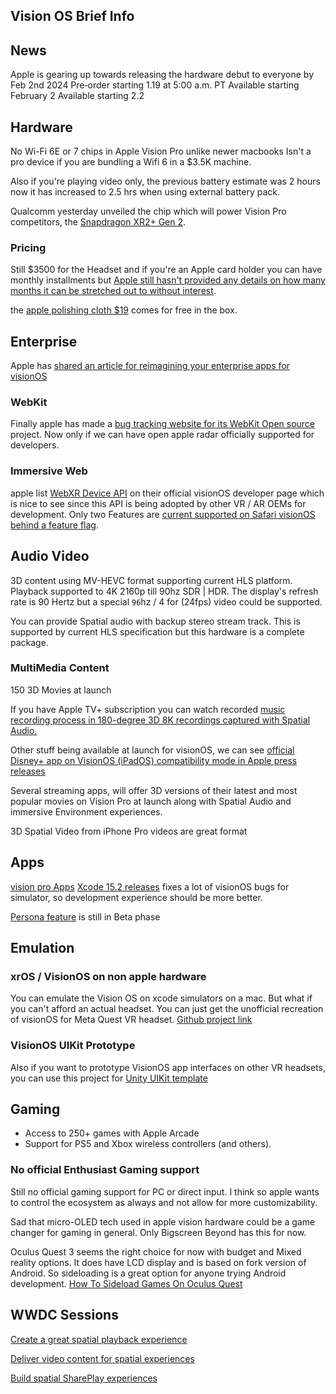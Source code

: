 
## Vision OS Brief Info

## News 

Apple is gearing up towards releasing the hardware debut to everyone by Feb 2nd 2024
Pre‑order starting 1.19 at 5:00 a.m. PT 
Available starting February 2 Available starting 2.2

## Hardware

No Wi-Fi 6E or 7 chips in Apple Vision Pro unlike newer macbooks
Isn't a pro device if you are bundling a Wifi 6 in a $3.5K machine.

Also if you're playing video only, the previous battery estimate was 2 hours now it has increased to 2.5 hrs when using external battery pack.

Qualcomm yesterday unveiled the chip which will power Vision Pro competitors, the [Snapdragon XR2+ Gen 2](https://www.qualcomm.com/news/releases/2023/09/qualcomm-launches-its-next-generation-xr-and-ar-platforms--enabl).

### Pricing

Still $3500 for the Headset and if you're an Apple card holder you can have monthly installments but [Apple still hasn't provided any details on how many months it can be stretched out to without interest](https://support.apple.com/en-us/HT211204).

the [apple polishing cloth $19](https://www.apple.com/shop/product/MM6F3AM/A/polishing-cloth) comes for free in the box.

## Enterprise

Apple has [shared an article for reimagining your enterprise apps for visionOS](https://developer.apple.com/news/?id=j368ftil)

### WebKit 

Finally apple has made a [bug tracking website for its WebKit Open source](https://bugs.webkit.org/) project. Now only if we can have open apple radar officially supported for developers.

### Immersive Web

apple list [WebXR Device API](https://immersiveweb.dev/) on their official visionOS developer page which is nice to see since this API is being adopted by other VR / AR OEMs for development. Only two Features are [current supported on Safari visionOS](https://immersiveweb.dev/#supporttable) [behind a feature flag](https://webkit.org/blog/14205/news-from-wwdc23-webkit-features-in-safari-17-beta/#webxr).


## Audio Video

3D content using MV-HEVC format supporting current HLS platform.
Playback supported to 4K 2160p till 90hz SDR | HDR.
The display's refresh rate is 90 Hertz but a special `96`hz / 4 for (24fps) video could be supported.

You can provide Spatial audio with backup stereo stream track. This is supported by current HLS specification but this hardware is a complete package.

### MultiMedia Content

150 3D Movies at launch

If you have Apple TV+ subscription you can watch recorded [music recording process in 180-degree 3D 8K recordings captured with Spatial Audio.](https://www.apple.com/tv-pr/news/2024/01/apple-tv-unveils-groundbreaking-immersive-originals-from-todays-biggest-storytellers-set-to-debut-on-apple-vision-pro/)

Other stuff being available at launch for visionOS, we can see [official Disney+ app on VisionOS (iPadOS) compatibility mode in Apple press releases](https://www.apple.com/newsroom/2024/01/apple-previews-new-entertainment-experiences-launching-with-apple-vision-pro/)

Several streaming apps, will offer 3D versions of their latest and most popular movies on Vision Pro at launch along with Spatial Audio and immersive Environment experiences.

3D Spatial Video from iPhone Pro videos are great format




## Apps

[vision pro Apps](https://9to5mac.com/2024/01/15/vision-pro-apps-available/)
[Xcode 15.2 releases](https://developer.apple.com/documentation/xcode-release-notes/xcode-15_2-release-notes) fixes a lot of visionOS bugs for simulator, so development experience should be more better.

[Persona feature](https://9to5mac.com/2024/01/08/vision-pro-persona-feature-beta/) is still in Beta phase

## Emulation

### xrOS / VisionOS on non apple hardware

You can emulate the Vision OS on xcode simulators on a mac. But what if you can't afford an actual headset. You can just get the unofficial recreation of visionOS for Meta Quest VR headset. [Github project link](https://github.com/JustinPBarnett/visionOS-Demo)

### VisionOS UIKit Prototype
Also if you want to prototype VisionOS app interfaces on other VR headsets, you can use this project for [Unity UIKit template](https://github.com/jetstyle/Apple-Vision-Pro-UI-Kit)


## Gaming

- Access to 250+ games with Apple Arcade
- Support for PS5 and Xbox wireless controllers (and others).

### No official Enthusiast Gaming support

Still no official gaming support for PC or direct input. I think so apple wants to control the ecosystem as always and not allow for more customizability.


Sad that micro-OLED tech used in apple vision hardware could be a game changer for gaming in general. Only Bigscreen Beyond has this for now.

Oculus Quest 3 seems the right choice for now with budget and Mixed reality options. It does have LCD display and is based on fork version of Android. So sideloading is a great option for anyone trying Android development.
[How To Sideload Games On Oculus Quest](https://www.youtube.com/watch?v=RoIXxIfRNTw)


## WWDC Sessions

[Create a great spatial playback experience](https://developer.apple.com/videos/play/wwdc2023/10070/)

[Deliver video content for spatial experiences](https://developer.apple.com/videos/play/wwdc2023/10071/)

[Build spatial SharePlay experiences](https://developer.apple.com/videos/play/wwdc2023/10087/)
